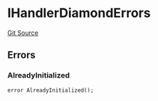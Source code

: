 # IHandlerDiamondErrors
[Git Source](https://github.com/thrackle-io/tron/blob/46cb5e729fbe3c8dc7b7ecacae59ec49544d86f9/src/common/IErrors.sol)


## Errors
### AlreadyInitialized

```solidity
error AlreadyInitialized();
```


